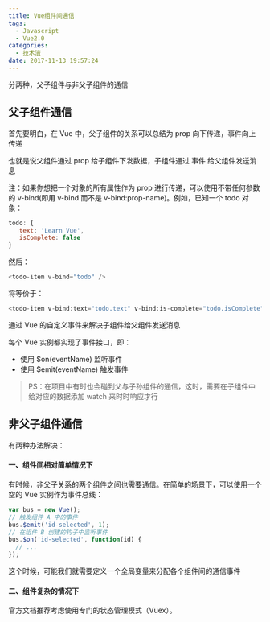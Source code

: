 ```yaml
---
title: Vue组件间通信
tags:
  - Javascript
  - Vue2.0
categories:
  - 技术渣
date: 2017-11-13 19:57:24
---
```


分两种，父子组件与非父子组件的通信

## 父子组件通信

首先要明白，在 Vue 中，父子组件的关系可以总结为 prop 向下传递，事件向上传递

也就是说父组件通过 prop 给子组件下发数据，子组件通过 事件 给父组件发送消息

注：如果你想把一个对象的所有属性作为 prop 进行传递，可以使用不带任何参数的 v-bind(即用 v-bind 而不是 v-bind:prop-name)。例如，已知一个 todo 对象：

```javascript
todo: {
   text: 'Learn Vue',
   isComplete: false
}
```

然后：

```javascript
<todo-item v-bind="todo" />
```

将等价于：

```javascript
<todo-item v-bind:text="todo.text" v-bind:is-complete="todo.isComplete" />
```

通过 Vue 的自定义事件来解决子组件给父组件发送消息

每个 Vue 实例都实现了事件接口，即：

- 使用 $on(eventName) 监听事件
- 使用 $emit(eventName) 触发事件

> PS：在项目中有时也会碰到父与子孙组件的通信，这时，需要在子组件中给对应的数据添加 watch 来时时响应才行

## 非父子组件通信

有两种办法解决：

#### 一、组件间相对简单情况下

有时候，非父子关系的两个组件之间也需要通信。在简单的场景下，可以使用一个空的 Vue 实例作为事件总线：

```javascript
var bus = new Vue();
// 触发组件 A 中的事件
bus.$emit('id-selected', 1);
// 在组件 B 创建的钩子中监听事件
bus.$on('id-selected', function(id) {
  // ...
});
```

这个时候，可能我们就需要定义一个全局变量来分配各个组件间的通信事件

#### 二、组件复杂的情况下

官方文档推荐考虑使用专门的状态管理模式（Vuex）。
